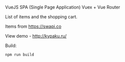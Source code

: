 
VueJS SPA (Single Page Application) Vuex + Vue Router

List of items and the shopping cart.

Items from https://swapi.co

View demо - http://kypaku.ru/

Build:

`npm run build`

